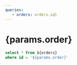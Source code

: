 ```yaml
---
queries:
   - orders: orders.sql
---
```


# {params.order}

```sql orders_filtered
select * from ${orders}
where id = '${params.order}'
```

<DataTable data={orders_filtered}/>
